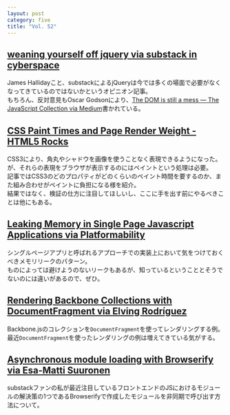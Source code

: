 ```yaml
---
layout: post
category: five
title: "Vol. 52"
---
```


## [weaning yourself off jquery via substack in cyberspace](http://substack.net/weaning_yourself_off_jquery)

James Hallidayこと、substackによるjQueryは今では多くの場面で必要がなくなってきているのではないかというオピニオン記事。  
もちろん、反対意見もOscar Godsonにより、[The DOM is still a mess — The JavaScript Collection via Medium](https://medium.com/the-javascript-collection/ce3645cca083)書かれている。

## [CSS Paint Times and Page Render Weight - HTML5 Rocks](http://www.html5rocks.com/en/tutorials/speed/css-paint-times/)

CSS3により、角丸やシャドウを画像を使うことなく表現できるようになった。が、それらの表現をブラウザが表示するのにはペイントという処理は必要。  
記事ではCSS3のどのプロパティがどのくらいのペイント時間を要するのか、また組み合わせがペイントに負担になる様を紹介。  
結果ではなく、検証の仕方に注目してほしいし、ここに手を出す前にやるべきことは他にもある。

## [Leaking Memory in Single Page Javascript Applications via Platformability](http://blog.caplin.com/2013/04/12/leaking-memory-in-single-page-javascript-applications/)

シングルページアプリと呼ばれるアプローチでの実装上において気をつけておくべきメモリリークのパターン。  
ものによっては避けようのないリークもあるが、知っているということとそうでないのには違いがあるので、ぜひ。

## [Rendering Backbone Collections with DocumentFragment via Elving Rodríguez](http://elving.me/post/48040344160/rendering-backbone-collections-with-documentfragment)

Backbone.jsのコレクションを`DocumentFragment`を使ってレンダリングする例。最近`DocumentFragment`を使ったレンダリングの例は増えてきている気がする。

## [Asynchronous module loading with Browserify via Esa-Matti Suuronen](http://esa-matti.suuronen.org/blog/2013/04/15/asynchronous-module-loading-with-browserify/)

substackファンの私が最近注目しているフロントエンドのJSにおけるモジュールの解決策の1つであるBrowserifyで作成したモジュールを非同期で呼び出す方法について。